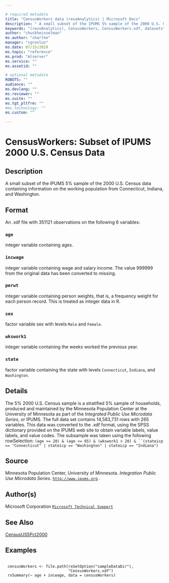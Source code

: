 ```yaml
--- 

# required metadata 
title: "CensusWorkers data (revoAnalytics) | Microsoft Docs" 
description: " A small subset of the IPUMS 5% sample of the 2000 U.S. Census data containing information on the working population from Connecticut, Indiana, and Washington. " 
keywords: "(revoAnalytics), CensusWorkers, CensusWorkers.xdf, datasets" 
author: "chuckheinzelman"
ms.author: "charlhe" 
manager: "cgronlun" 
ms.date: 07/15/2019
ms.topic: "reference" 
ms.prod: "mlserver" 
ms.service: "" 
ms.assetid: "" 

# optional metadata 
ROBOTS: "" 
audience: "" 
ms.devlang: "" 
ms.reviewer: "" 
ms.suite: "" 
ms.tgt_pltfrm: "" 
#ms.technology: "" 
ms.custom: "" 

--- 
```





 # CensusWorkers: Subset of IPUMS 2000 U.S. Census Data 
 ## Description

A small subset of the IPUMS 5% sample of the 2000 U.S. Census data containing
information on the working population from Connecticut, Indiana, and
Washington.


 ## Format

An .xdf file with 351121 observations on the following 6 variables:


### `age`
integer variable containing ages.


### `incwage`
integer variable containing wage and salary income. The value 999999 from the original data has been converted to missing.


### `perwt`
integer variable containing person weights, that is, a frequency weight for each person record. This is treated as integer data in R.


### `sex`
factor variable sex with levels `Male` and `Female`.


### `wkswork1`
integer variable containing the weeks worked the previous year.


### `state`
factor variable containing the state with levels `Connecticut`, `Indiana`, and `Washington`.





 ## Details

The 5% 2000 U.S. Census sample is a stratified 5% sample of households,
produced and maintained by the Minnesota Population Center at the University
of Minnesota as part of the *Integrated Public Use Microdata Series*, or
IPUMS. The full data set contains 14,583,731 rows with 265 variables. This
data was converted to the .xdf format, using  the SPSS dictionary
provided on the IPUMS web site to obtain variable labels, value labels, and
value codes. The subsample was taken using the following rowSelection:
`(age >= 20) & (age <= 65) & (wkswork1 > 20) &
``(stateicp == "Connecticut" | stateicp == "Washington" | stateicp == "Indiana")`


 ## Source

Minnesota Population Center, University of Minnesota.
*Integration Public Use Microdata Series*. [`http://www.ipums.org`](http://www.ipums.org)
.


 ## Author(s)
 Microsoft Corporation [`Microsoft Technical Support`](https://go.microsoft.com/fwlink/?LinkID=698556&clcid=0x409)


 ## See Also

[CensusUS5Pct2000](CensusUS5Pct2000.md)

 ## Examples

 ```

  censusWorkers <- file.path(rxGetOption("sampleDataDir"),
                             "CensusWorkers.xdf")
  rxSummary(~ age + incwage, data = censusWorkers)
```


